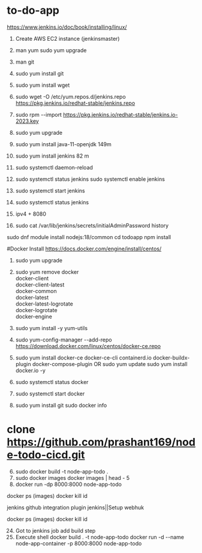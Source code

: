 # to-do-app
  https://www.jenkins.io/doc/book/installing/linux/
  
  1) Create AWS EC2 instance   (jenkinsmaster)
  1)  man yum 
     sudo yum upgrade
  3) man git
  4) sudo yum install git
  5) sudo yum install wget

  6) sudo wget -O /etc/yum.repos.d/jenkins.repo \
    https://pkg.jenkins.io/redhat-stable/jenkins.repo
    
  7) sudo rpm --import https://pkg.jenkins.io/redhat-stable/jenkins.io-2023.key
  8) sudo yum upgrade
  
  9) sudo yum install java-11-openjdk 149m
 10) sudo yum install jenkins    82 m
 11) sudo systemctl daemon-reload

 12) sudo systemctl status jenkins
    sudo systemctl enable jenkins
 13) sudo systemctl start jenkins
 14) sudo systemctl status jenkins

 15) ipv4 + 8080
 16) sudo cat /var/lib/jenkins/secrets/initialAdminPassword
     history

 sudo dnf module install nodejs:18/common
 cd todoapp 
 npm install	
 
#Docker Install
https://docs.docker.com/engine/install/centos/
 1) sudo yum upgrade
 2) sudo yum remove docker \
                  docker-client \
                  docker-client-latest \
                  docker-common \
                  docker-latest \
                  docker-latest-logrotate \
                  docker-logrotate \
                  docker-engine
3) sudo yum install -y yum-utils
4) sudo yum-config-manager --add-repo https://download.docker.com/linux/centos/docker-ce.repo     
         
5) sudo yum install docker-ce docker-ce-cli containerd.io docker-buildx-plugin docker-compose-plugin
 OR
   sudo yum update
   sudo yum install docker.io -y
6) sudo systemctl status docker
7) sudo systemctl start docker
8) sudo yum install git
   sudo docker info
#  clone https://github.com/prashant169/node-todo-cicd.git
6) sudo docker build -t node-app-todo .
7) sudo docker images
   docker images | head - 5
8) docker run -dp 8000:8000 node-app-todo

docker ps  (images)
docker kill id

jenkins github integration  plugin jenkins||Setup webhuk

docker ps  (images)
docker kill id

24) Got to jenkins job
   add build step
25) Execute shell
    docker build . -t node-app-todo
    docker run -d --name node-app-container -p 8000:8000 node-app-todo
